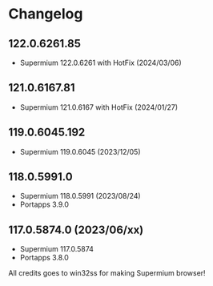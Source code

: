 # Changelog

## 122.0.6261.85

* Supermium 122.0.6261 with HotFix (2024/03/06)

## 121.0.6167.81

* Supermium 121.0.6167 with HotFix (2024/01/27)

## 119.0.6045.192

* Supermium 119.0.6045 (2023/12/05)

## 118.0.5991.0

* Supermium 118.0.5991 (2023/08/24)
* Portapps 3.9.0

## 117.0.5874.0 (2023/06/xx)

* Supermium 117.0.5874
* Portapps 3.8.0

All credits goes to win32ss for making Supermium browser!